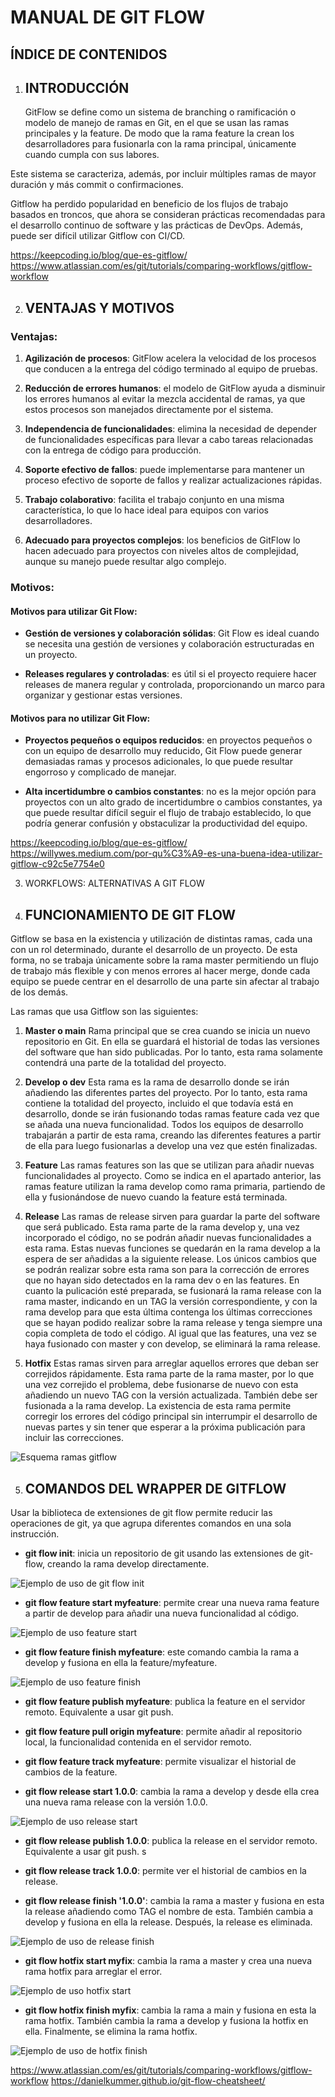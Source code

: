 # MANUAL DE GIT FLOW

## ÍNDICE DE CONTENIDOS

1. ## INTRODUCCIÓN
   GitFlow se define como un sistema de branching o ramificación o modelo de manejo de ramas en Git, en el que se usan las ramas principales y la feature. De modo que la rama feature la crean los desarrolladores para fusionarla con la rama principal, únicamente cuando cumpla con sus labores.

Este sistema se caracteriza, además, por incluir múltiples ramas de mayor duración y más commit o confirmaciones.

Gitflow ha perdido popularidad en beneficio de los flujos de trabajo basados en troncos, que ahora se consideran prácticas recomendadas para el desarrollo continuo de software y las prácticas de DevOps. Además, puede ser difícil utilizar Gitflow con CI/CD.

https://keepcoding.io/blog/que-es-gitflow/
https://www.atlassian.com/es/git/tutorials/comparing-workflows/gitflow-workflow

2. ## VENTAJAS Y MOTIVOS

### Ventajas:

1. **Agilización de procesos**: GitFlow acelera la velocidad de los procesos que conducen a la entrega del código terminado al equipo de pruebas.

2. **Reducción de errores humanos**: el modelo de GitFlow ayuda a disminuir los errores humanos al evitar la mezcla accidental de ramas, ya que estos procesos son manejados directamente por el sistema.

3. **Independencia de funcionalidades**: elimina la necesidad de depender de funcionalidades específicas para llevar a cabo tareas relacionadas con la entrega de código para producción.

4. **Soporte efectivo de fallos**: puede implementarse para mantener un proceso efectivo de soporte de fallos y realizar actualizaciones rápidas.

5. **Trabajo colaborativo**: facilita el trabajo conjunto en una misma característica, lo que lo hace ideal para equipos con varios desarrolladores.

6. **Adecuado para proyectos complejos**: los beneficios de GitFlow lo hacen adecuado para proyectos con niveles altos de complejidad, aunque su manejo puede resultar algo complejo.

### Motivos:

#### Motivos para utilizar Git Flow:

- **Gestión de versiones y colaboración sólidas**: Git Flow es ideal cuando se necesita una gestión de versiones y colaboración estructuradas en un proyecto.

- **Releases regulares y controladas**: es útil si el proyecto requiere hacer releases de manera regular y controlada, proporcionando un marco para organizar y gestionar estas versiones.

#### Motivos para no utilizar Git Flow:

- **Proyectos pequeños o equipos reducidos**: en proyectos pequeños o con un equipo de desarrollo muy reducido, Git Flow puede generar demasiadas ramas y procesos adicionales, lo que puede resultar engorroso y complicado de manejar.

- **Alta incertidumbre o cambios constantes**: no es la mejor opción para proyectos con un alto grado de incertidumbre o cambios constantes, ya que puede resultar difícil seguir el flujo de trabajo establecido, lo que podría generar confusión y obstaculizar la productividad del equipo.

https://keepcoding.io/blog/que-es-gitflow/
https://willywes.medium.com/por-qu%C3%A9-es-una-buena-idea-utilizar-gitflow-c92c5e7754e0

3. WORKFLOWS: ALTERNATIVAS A GIT FLOW

4. ## FUNCIONAMIENTO DE GIT FLOW

Gitflow se basa en la existencia y utilización de distintas ramas, cada una con un rol determinado, durante el desarrollo de un proyecto. De esta forma, no se trabaja únicamente sobre la rama master permitiendo un flujo de trabajo más flexible y con menos errores al hacer merge, donde cada equipo se puede centrar en el desarrollo de una parte sin afectar al trabajo de los demás.

Las ramas que usa Gitflow son las siguientes:

1. **Master o main**
   Rama principal que se crea cuando se inicia un nuevo repositorio en Git. En ella se guardará el historial de todas las versiones del software que han sido publicadas. Por lo tanto, esta rama solamente contendrá una parte de la totalidad del proyecto.

2. **Develop o dev**
   Esta rama es la rama de desarrollo donde se irán añadiendo las diferentes partes del proyecto. Por lo tanto, esta rama contiene la totalidad del proyecto, incluido el que todavía está en desarrollo, donde se irán fusionando todas ramas feature cada vez que se añada una nueva funcionalidad. Todos los equipos de desarrollo trabajarán a partir de esta rama, creando las diferentes features a partir de ella para luego fusionarlas a develop una vez que estén finalizadas.

3. **Feature**
   Las ramas features son las que se utilizan para añadir nuevas funcionalidades al proyecto. Como se indica en el apartado anterior, las ramas feature utilizan la rama develop como rama primaria, partiendo de ella y fusionándose de nuevo cuando la feature está terminada.

4. **Release**
   Las ramas de release sirven para guardar la parte del software que será publicado. Esta rama parte de la rama develop y, una vez incorporado el código, no se podrán añadir nuevas funcionalidades a esta rama. Estas nuevas funciones se quedarán en la rama develop a la espera de ser añadidas a la siguiente release. Los únicos cambios que se podrán realizar sobre esta rama son para la corrección de errores que no hayan sido detectados en la rama dev o en las features.
   En cuanto la pulicación esté preparada, se fusionará la rama release con la rama master, indicando en un TAG la versión correspondiente, y con la rama develop para que esta última contenga los últimas correcciones que se hayan podido realizar sobre la rama release y tenga siempre una copia completa de todo el código. Al igual que las features, una vez se haya fusionado con master y con develop, se eliminará la rama release.

5. **Hotfix**
   Estas ramas sirven para arreglar aquellos errores que deban ser correjidos rápidamente. Esta rama parte de la rama master, por lo que una vez correjido el problema, debe fusionarse de nuevo con esta añadiendo un nuevo TAG con la versión actualizada. También debe ser fusionada a la rama develop. La existencia de esta rama permite corregir los errores del código principal sin interrumpir el desarrollo de nuevas partes y sin tener que esperar a la próxima publicación para incluir las correcciones.

![Esquema ramas gitflow](./img/esquema.png)

5. ## COMANDOS DEL WRAPPER DE GITFLOW

Usar la biblioteca de extensiones de git flow permite reducir las operaciones de git, ya que agrupa diferentes comandos en una sola instrucción.

- **git flow init**: inicia un repositorio de git usando las extensiones de git-flow, creando la rama develop directamente.

![Ejemplo de uso de git flow init](./img/init.png)

- **git flow feature start myfeature**: permite crear una nueva rama feature a partir de develop para añadir una nueva funcionalidad al código.

![Ejemplo de uso feature start](./img/feature_start.png)

- **git flow feature finish myfeature**: este comando cambia la rama a develop y fusiona en ella la feature/myfeature.

![Ejemplo de uso feature finish](./img/feature_finish.png)

- **git flow feature publish myfeature**: publica la feature en el servidor remoto. Equivalente a usar git push.

- **git flow feature pull origin myfeature**: permite añadir al repositorio local, la funcionalidad contenida en el servidor remoto.

- **git flow feature track myfeature**: permite visualizar el historial de cambios de la feature.

- **git flow release start 1.0.0**: cambia la rama a develop y desde ella crea una nueva rama release con la versión 1.0.0.

![Ejemplo de uso release start](./img/release_start.png)

- **git flow release publish 1.0.0**: publica la release en el servidor remoto. Equivalente a usar git push. s

- **git flow release track 1.0.0**: permite ver el historial de cambios en la release.

- **git flow release finish '1.0.0'**: cambia la rama a master y fusiona en esta la release añadiendo como TAG el nombre de esta. También cambia a develop y fusiona en ella la release. Después, la release es eliminada.

![Ejemplo de uso de release finish](./img/release_finish.png)

- **git flow hotfix start myfix**: cambia la rama a master y crea una nueva rama hotfix para arreglar el error.

![Ejemplo de uso hotfix start](./img/hotfix_start.png)

- **git flow hotfix finish myfix**: cambia la rama a main y fusiona en esta la rama hotfix. También cambia la rama a develop y fusiona la hotfix en ella. Finalmente, se elimina la rama hotfix.

![Ejemplo de uso de hotfix finish](./img/hotfix_finish.png)

https://www.atlassian.com/es/git/tutorials/comparing-workflows/gitflow-workflow
https://danielkummer.github.io/git-flow-cheatsheet/
